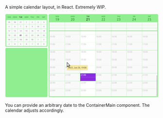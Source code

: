 A simple calendar layout, in React. Extremely WIP.

<img src="https://raw.githubusercontent.com/nkoster/calendar/master/wip.png" width="800" alt="Example">

You can provide an arbitrary date to the ContainerMain component. The calendar adjusts accordingly.
